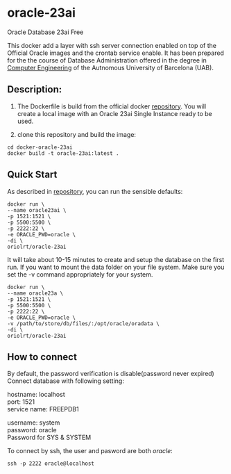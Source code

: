 # oracle-23ai 
Oracle Database 23ai Free  

This docker add a layer with ssh server connection enabled on top of the Official Oracle images and the crontab service enable. It has been prepared for the the course of Database Administration offered in the degree in [Computer Engineering](https://www.uab.cat/web/estudiar/ehea-degrees/general-information-1216708259085.html?param1=1263367146646) of the Autnomous University of Barcelona (UAB).

## Description:
1. The Dockerfile is build from the official docker [repository](https://www.oracle.com/es/database/free/get-started/). You will create a local image with an Oracle 23ai Single Instance ready to be used.

2. clone this repository and build the image:
```
cd docker-oracle-23ai
docker build -t oracle-23ai:latest .
```

## Quick Start

As described in [repository](https://github.com/steveswinsburg/oracle21c-docker), you can run the sensible defaults:
```
docker run \
--name oracle23ai \
-p 1521:1521 \
-p 5500:5500 \
-p 2222:22 \
-e ORACLE_PWD=oracle \
-di \
oriolrt/oracle-23ai
```
It will take about 10-15 minutes to create and setup the database on the first run. If you want to mount the data folder on your file system. Make sure you set the -v command appropriately for your system.
```
docker run \
--name oracle23a \
-p 1521:1521 \
-p 5500:5500 \
-p 2222:22 \
-e ORACLE_PWD=oracle \
-v /path/to/store/db/files/:/opt/oracle/oradata \
-di \
oriolrt/oracle-23ai
```


## How to connect

By default, the password verification is disable(password never expired)
Connect database with following setting:

hostname: localhost  
port: 1521  
service name: FREEPDB1 

username: system  
password: oracle  
Password for SYS & SYSTEM  

To connect by ssh, the user and pasword are both *oracle*:
```
ssh -p 2222 oracle@localhost
``` 

